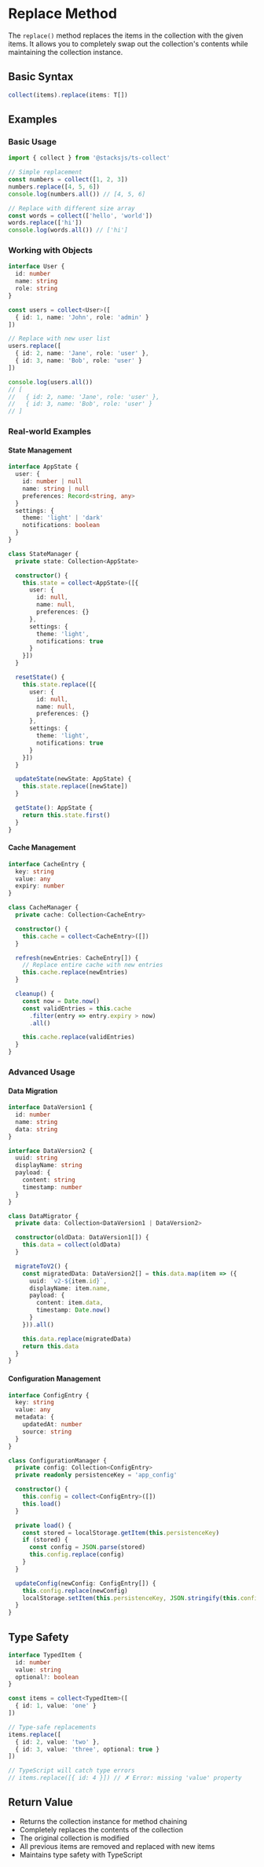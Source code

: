 # Replace Method

The `replace()` method replaces the items in the collection with the given items. It allows you to completely swap out the collection's contents while maintaining the collection instance.

## Basic Syntax

```typescript
collect(items).replace(items: T[])
```

## Examples

### Basic Usage

```typescript
import { collect } from '@stacksjs/ts-collect'

// Simple replacement
const numbers = collect([1, 2, 3])
numbers.replace([4, 5, 6])
console.log(numbers.all()) // [4, 5, 6]

// Replace with different size array
const words = collect(['hello', 'world'])
words.replace(['hi'])
console.log(words.all()) // ['hi']
```

### Working with Objects

```typescript
interface User {
  id: number
  name: string
  role: string
}

const users = collect<User>([
  { id: 1, name: 'John', role: 'admin' }
])

// Replace with new user list
users.replace([
  { id: 2, name: 'Jane', role: 'user' },
  { id: 3, name: 'Bob', role: 'user' }
])

console.log(users.all())
// [
//   { id: 2, name: 'Jane', role: 'user' },
//   { id: 3, name: 'Bob', role: 'user' }
// ]
```

### Real-world Examples

#### State Management

```typescript
interface AppState {
  user: {
    id: number | null
    name: string | null
    preferences: Record<string, any>
  }
  settings: {
    theme: 'light' | 'dark'
    notifications: boolean
  }
}

class StateManager {
  private state: Collection<AppState>

  constructor() {
    this.state = collect<AppState>([{
      user: {
        id: null,
        name: null,
        preferences: {}
      },
      settings: {
        theme: 'light',
        notifications: true
      }
    }])
  }

  resetState() {
    this.state.replace([{
      user: {
        id: null,
        name: null,
        preferences: {}
      },
      settings: {
        theme: 'light',
        notifications: true
      }
    }])
  }

  updateState(newState: AppState) {
    this.state.replace([newState])
  }

  getState(): AppState {
    return this.state.first()
  }
}
```

#### Cache Management

```typescript
interface CacheEntry {
  key: string
  value: any
  expiry: number
}

class CacheManager {
  private cache: Collection<CacheEntry>

  constructor() {
    this.cache = collect<CacheEntry>([])
  }

  refresh(newEntries: CacheEntry[]) {
    // Replace entire cache with new entries
    this.cache.replace(newEntries)
  }

  cleanup() {
    const now = Date.now()
    const validEntries = this.cache
      .filter(entry => entry.expiry > now)
      .all()

    this.cache.replace(validEntries)
  }
}
```

### Advanced Usage

#### Data Migration

```typescript
interface DataVersion1 {
  id: number
  name: string
  data: string
}

interface DataVersion2 {
  uuid: string
  displayName: string
  payload: {
    content: string
    timestamp: number
  }
}

class DataMigrator {
  private data: Collection<DataVersion1 | DataVersion2>

  constructor(oldData: DataVersion1[]) {
    this.data = collect(oldData)
  }

  migrateToV2() {
    const migratedData: DataVersion2[] = this.data.map(item => ({
      uuid: `v2-${item.id}`,
      displayName: item.name,
      payload: {
        content: item.data,
        timestamp: Date.now()
      }
    })).all()

    this.data.replace(migratedData)
    return this.data
  }
}
```

#### Configuration Management

```typescript
interface ConfigEntry {
  key: string
  value: any
  metadata: {
    updatedAt: number
    source: string
  }
}

class ConfigurationManager {
  private config: Collection<ConfigEntry>
  private readonly persistenceKey = 'app_config'

  constructor() {
    this.config = collect<ConfigEntry>([])
    this.load()
  }

  private load() {
    const stored = localStorage.getItem(this.persistenceKey)
    if (stored) {
      const config = JSON.parse(stored)
      this.config.replace(config)
    }
  }

  updateConfig(newConfig: ConfigEntry[]) {
    this.config.replace(newConfig)
    localStorage.setItem(this.persistenceKey, JSON.stringify(this.config.all()))
  }
}
```

## Type Safety

```typescript
interface TypedItem {
  id: number
  value: string
  optional?: boolean
}

const items = collect<TypedItem>([
  { id: 1, value: 'one' }
])

// Type-safe replacements
items.replace([
  { id: 2, value: 'two' },
  { id: 3, value: 'three', optional: true }
])

// TypeScript will catch type errors
// items.replace([{ id: 4 }]) // ✗ Error: missing 'value' property
```

## Return Value

- Returns the collection instance for method chaining
- Completely replaces the contents of the collection
- The original collection is modified
- All previous items are removed and replaced with new items
- Maintains type safety with TypeScript

